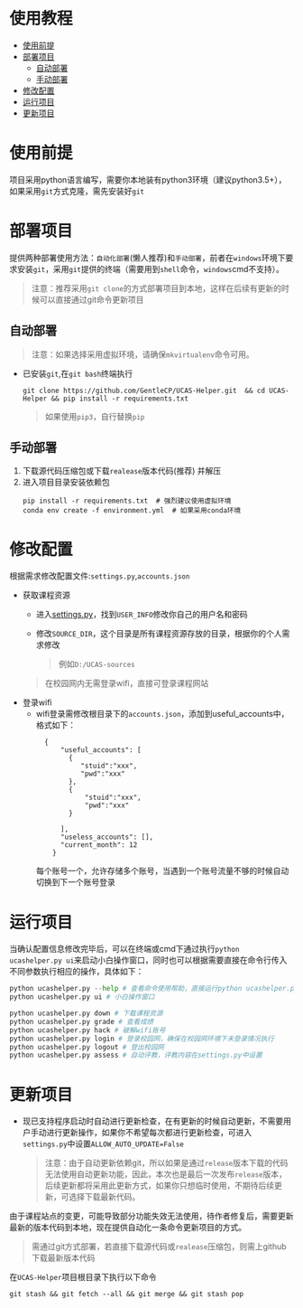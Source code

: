 使用教程
=================

   * [使用前提](#使用前提)
   * [部署项目](#部署项目)
      * [自动部署](#自动部署)
      * [手动部署](#手动部署)
   * [修改配置](#修改配置)
   * [运行项目](#运行项目)
   * [更新项目](#更新项目)


# 使用前提
项目采用python语言编写，需要你本地装有python3环境（建议python3.5+），如果采用`git`方式克隆，需先安装好`git`

# 部署项目
提供两种部署使用方法：`自动化部署`(懒人推荐)和`手动部署`，前者在`windows`环境下要求安装`git`，采用`git`提供的终端（需要用到`shell`命令，`windows`cmd不支持）。
> 注意：推荐采用`git clone`的方式部署项目到本地，这样在后续有更新的时候可以直接通过git命令更新项目

## 自动部署
> 注意：如果选择采用虚拟环境，请确保`mkvirtualenv`命令可用。

- 已安装`git`,在`git bash`终端执行  
    ```text
    git clone https://github.com/GentleCP/UCAS-Helper.git  && cd UCAS-Helper && pip install -r requirements.txt   
    ```
    > 如果使用`pip3`，自行替换`pip`

## 手动部署
1. 下载源代码压缩包或下载`realease`版本代码(推荐) 并解压 
2. 进入项目目录安装依赖包
    ```text
    pip install -r requirements.txt  # 强烈建议使用虚拟环境
    conda env create -f environment.yml  # 如果采用conda环境
    ```

# 修改配置
根据需求修改配置文件:`settings.py`,`accounts.json`
- 获取课程资源
    - 进入[settings.py](settings.py)，找到`USER_INFO`修改你自己的用户名和密码
    - 修改`SOURCE_DIR`，这个目录是所有课程资源存放的目录，根据你的个人需求修改  
      
        > 例如`D:/UCAS-sources`
    > 在校园网内无需登录wifi，直接可登录课程网站
- 登录wifi  
    - wifi登录需修改根目录下的`accounts.json`，添加到useful_accounts中，格式如下：
        ```text
          {
              "useful_accounts": [
                {
                   "stuid":"xxx",
                   "pwd":"xxx"
                },
                {
                    "stuid":"xxx",
                    "pwd":"xxx"
                }
               
              ],
              "useless_accounts": [],
              "current_month": 12
            }
        ```
        每个账号一个，允许存储多个账号，当遇到一个账号流量不够的时候自动切换到下一个账号登录


# 运行项目

当确认配置信息修改完毕后，可以在终端或cmd下通过执行`python ucashelper.py ui`来启动小白操作窗口，同时也可以根据需要直接在命令行传入不同参数执行相应的操作，具体如下：

```python
python ucashelper.py --help # 查看命令使用帮助，直接运行python ucashelper.py 效果等同
python ucashelper.py ui # 小白操作窗口

python ucashelper.py down # 下载课程资源
python ucashelper.py grade # 查看成绩
python ucashelper.py hack # 破解wifi账号
python ucashelper.py login # 登录校园网，确保在校园网环境下未登录情况执行
python ucashelper.py logout # 登出校园网
python ucashelper.py assess # 自动评教，评教内容在settings.py中设置
```

# 更新项目
- 现已支持程序启动时自动进行更新检查，在有更新的时候自动更新，不需要用户手动进行更新操作，如果你不希望每次都进行更新检查，可进入`settings.py`中设置`ALLOW_AUTO_UPDATE=False`  
    > 注意：由于自动更新依赖git，所以如果是通过`release`版本下载的代码无法使用自动更新功能，因此，本次也是最后一次发布`release`版本，后续更新都将采用此更新方式，如果你只想临时使用，不期待后续更新，可选择下载最新代码。


由于课程站点的变更，可能导致部分功能失效无法使用，待作者修复后，需要更新最新的版本代码到本地，现在提供自动化一条命令更新项目的方式。

> 需通过git方式部署，若直接下载源代码或`realease`压缩包，则需上github下载最新版本代码

在`UCAS-Helper`项目根目录下执行以下命令
```
git stash && git fetch --all && git merge && git stash pop
```


